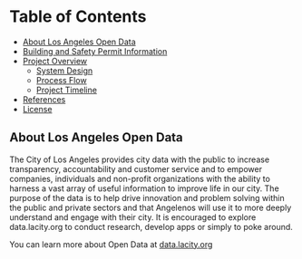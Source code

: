 # Table of Contents
- [About Los Angeles Open Data](#laopendata)
- [Building and Safety Permit Information](#ladbsdata)
- [Project Overview](#projectoverview)
    - [System Design](#systemdesign)
    - [Process Flow](#processflow)
    - [Project Timeline](#projecttimeline)
- [References](#references)
- [License](#license)

## About Los Angeles Open Data <a name="laopendata"></a>
The City of Los Angeles provides city data with the public to increase transparency, accountability and customer service and to empower companies, individuals and non-profit organizations with the ability to harness a vast array of useful information to improve life in our city. The purpose of the data is to help drive innovation and problem solving within the public and private sectors and that Angelenos will use it to more deeply understand and engage with their city. It is encouraged to explore data.lacity.org to conduct research, develop apps or simply to poke around.

You can learn more about Open Data at [data.lacity.org](https://data.lacity.org)
